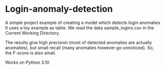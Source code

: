 # Login-anomaly-detection
A simple project example of creating a model which detects login anomalies  It uses a toy example as table.
We read the data sample_logins.csv in the Current Working Directory.

The results give high precision (most of detected anomalies are actually anomalies), but small recall (many anomalies however go unnoticed). So, the F-score is also small.


Works on Python 3.10
